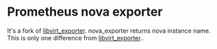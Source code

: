 # Prometheus nova exporter

It's a fork of [libvirt_exporter](https://github.com/kumina/libvirt_exporter).
nova_exporter returns nova instance name. This is only one difference from
[libvirt_exporter](https://github.com/kumina/libvirt_exporter)..
